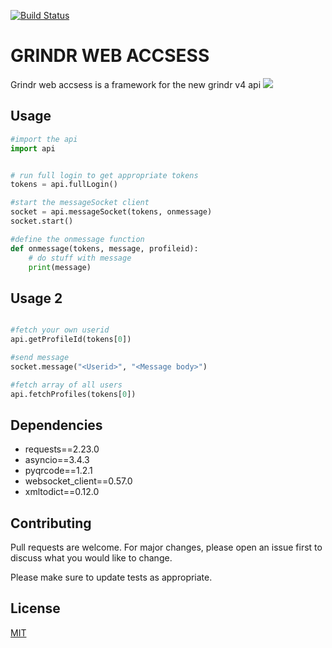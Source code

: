 [![Build Status](https://travis-ci.com/Slenderman00/Grindr-Web-Accsess.svg?branch=master)](https://travis-ci.com/Slenderman00/Grindr-Web-Accsess)

# GRINDR WEB ACCSESS

Grindr web accsess is a framework for the new grindr v4 api
![](https://i.imgur.com/6SGvLxS.png)

## Usage

```python
#import the api
import api


# run full login to get appropriate tokens
tokens = api.fullLogin()

#start the messageSocket client
socket = api.messageSocket(tokens, onmessage)
socket.start()

#define the onmessage function
def onmessage(tokens, message, profileid):
    # do stuff with message
    print(message)

```

## Usage 2
```python

#fetch your own userid
api.getProfileId(tokens[0])

#send message
socket.message("<Userid>", "<Message body>")

#fetch array of all users
api.fetchProfiles(tokens[0])

```


## Dependencies
- requests==2.23.0
- asyncio==3.4.3
- pyqrcode==1.2.1
- websocket_client==0.57.0
- xmltodict==0.12.0


## Contributing
Pull requests are welcome. For major changes, please open an issue first to discuss what you would like to change.

Please make sure to update tests as appropriate.

## License
[MIT](https://choosealicense.com/licenses/mit/)